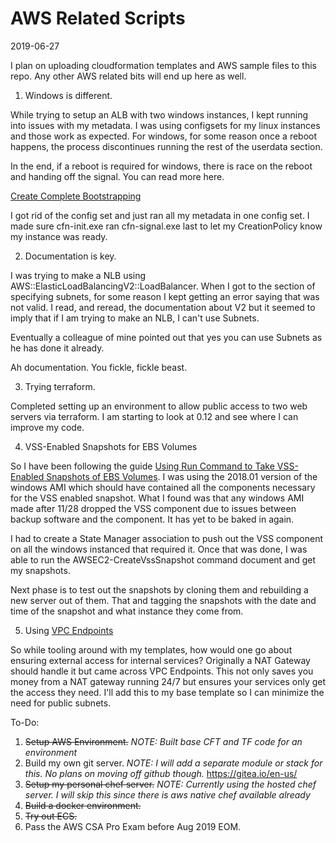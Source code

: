 # AWS Related Scripts

2019-06-27

I plan on uploading cloudformation templates and AWS sample files to this repo. Any other AWS related bits will end up here as well.

1. Windows is different.

  While trying to setup an ALB with two windows instances, I kept running into issues with my metadata. I was using configsets for my linux instances and those work as expected. For windows, for some reason once a reboot happens, the process discontinues running the rest of the userdata section.

  In the end, if a reboot is required for windows, there is race on the reboot and handing off the signal. You can read more here.

  [Create Complete Bootstrapping](https://aws.amazon.com/premiumsupport/knowledge-center/create-complete-bootstrapping/)

  I got rid of the config set and just ran all my metadata in one config set. I made sure cfn-init.exe ran cfn-signal.exe last to let my CreationPolicy know my instance was ready.

2. Documentation is key.

  I was trying to make a NLB using AWS::ElasticLoadBalancingV2::LoadBalancer. When I got to the section of specifying subnets, for some reason I kept getting an error saying that was not valid. I read, and reread, the documentation about V2 but it seemed to imply that if I am trying to make an NLB, I can't use Subnets.

  Eventually a colleague of mine pointed out that yes you can use Subnets as he has done it already.

  Ah documentation. You fickle, fickle beast.

3. Trying terraform.

  Completed setting up an environment to allow public access to two web servers via terraform. I am starting to look at 0.12 and see where I can improve my code.

4. VSS-Enabled Snapshots for EBS Volumes

  So I have been following the guide [Using Run Command to Take VSS-Enabled Snapshots of EBS Volumes](https://docs.aws.amazon.com/systems-manager/latest/userguide/integration-vss.html). I was using the 2018.01 version of the windows AMI which should have contained all the components necessary for the VSS enabled snapshot. What I found was that any windows AMI made after 11/28 dropped the VSS component due to issues between backup software and the component. It has yet to be baked in again.

  I had to create a State Manager association to push out the VSS component on all the windows instanced that required it. Once that was done, I was able to run the AWSEC2-CreateVssSnapshot command document and get my snapshots.

  Next phase is to test out the snapshots by cloning them and rebuilding a new server out of them. That and tagging the snapshots with the date and time of the snapshot and what instance they come from.

5. Using [VPC Endpoints](https://docs.aws.amazon.com/vpc/latest/userguide/vpc-endpoints.html)

  So while tooling around with my templates, how would one go about ensuring external access for internal services? Originally a NAT Gateway should handle it but came across VPC Endpoints. This not only saves you money from a NAT gateway running 24/7 but ensures your services only get the access they need. I'll add this to my base template so I can minimize the need for public subnets.


To-Do:
  1. ~~Setup AWS Environment.~~ *NOTE: Built base CFT and TF code for an environment*
  2. Build my own git server. *NOTE: I will add a separate module or stack for this. No plans on moving off github though.*
  https://gitea.io/en-us/
  3. ~~Setup my personal chef server.~~ *NOTE: Currently using the hosted chef server. I will skip this since there is aws native chef available already*
  4. ~~Build a docker environment.~~
  5. ~~Try out ECS.~~
  6. Pass the AWS CSA Pro Exam before Aug 2019 EOM.
